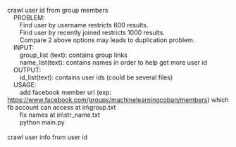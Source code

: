 crawl user id from group members
<br>&emsp;PROBLEM: 
<br>&emsp;&emsp;Find user by username restricts 600 results.
<br>&emsp;&emsp;Find user by recently joined restricts 1000 results.
<br>&emsp;&emsp;Compare 2 above options may leads to duplication problem.
<br>&emsp;INPUT:
<br>&emsp;&emsp;group_list (text): contains group links
<br>&emsp;&emsp;name_list(text): contains names in order to help get more user id
<br>&emsp;OUTPUT:
<br>&emsp;&emsp;id_list(text): contains user ids (could be several files)
<br>&emsp;USAGE:
<br>&emsp;&emsp;add facebook member url (exp: https://www.facebook.com/groups/machinelearningcoban/members) which fb account can access at in\group.txt
<br>&emsp;&emsp;fix names at in\str_name.txt
<br>&emsp;&emsp;python main.py
<br>
<br>crawl user info from user id